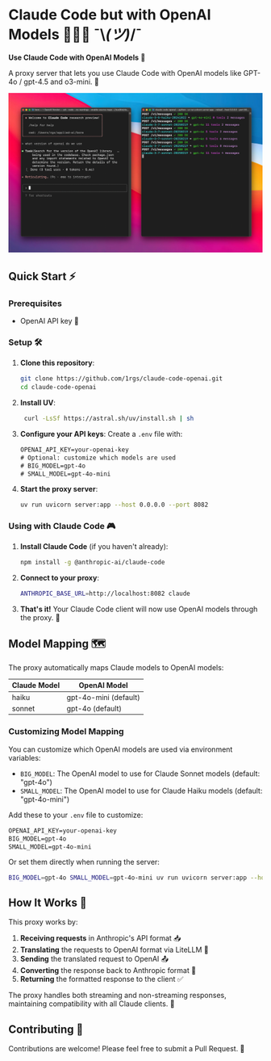 # Claude Code but with OpenAI Models 🧙‍♂️🔄 ¯\\_(ツ)_/¯

**Use Claude Code with OpenAI Models** 🤝

A proxy server that lets you use Claude Code with OpenAI models like GPT-4o / gpt-4.5 and o3-mini. 🌉


![Claude Code but with OpenAI Models](pic.png)

## Quick Start ⚡

### Prerequisites

- OpenAI API key 🔑

### Setup 🛠️

1. **Clone this repository**:
   ```bash
   git clone https://github.com/1rgs/claude-code-openai.git
   cd claude-code-openai
   ```

2. **Install UV**:
   ```bash
    curl -LsSf https://astral.sh/uv/install.sh | sh
   ```

3. **Configure your API keys**:
   Create a `.env` file with:
   ```
   OPENAI_API_KEY=your-openai-key
   # Optional: customize which models are used
   # BIG_MODEL=gpt-4o
   # SMALL_MODEL=gpt-4o-mini
   ```

4. **Start the proxy server**:
   ```bash
   uv run uvicorn server:app --host 0.0.0.0 --port 8082
   ```

### Using with Claude Code 🎮

1. **Install Claude Code** (if you haven't already):
   ```bash
   npm install -g @anthropic-ai/claude-code
   ```

2. **Connect to your proxy**:
   ```bash
   ANTHROPIC_BASE_URL=http://localhost:8082 claude
   ```

3. **That's it!** Your Claude Code client will now use OpenAI models through the proxy. 🎯

## Model Mapping 🗺️

The proxy automatically maps Claude models to OpenAI models:

| Claude Model | OpenAI Model |
|--------------|--------------|
| haiku | gpt-4o-mini (default) |
| sonnet | gpt-4o (default) |

### Customizing Model Mapping

You can customize which OpenAI models are used via environment variables:

- `BIG_MODEL`: The OpenAI model to use for Claude Sonnet models (default: "gpt-4o")
- `SMALL_MODEL`: The OpenAI model to use for Claude Haiku models (default: "gpt-4o-mini")

Add these to your `.env` file to customize:
```
OPENAI_API_KEY=your-openai-key
BIG_MODEL=gpt-4o
SMALL_MODEL=gpt-4o-mini
```

Or set them directly when running the server:
```bash
BIG_MODEL=gpt-4o SMALL_MODEL=gpt-4o-mini uv run uvicorn server:app --host 0.0.0.0 --port 8082
```

## How It Works 🧩

This proxy works by:

1. **Receiving requests** in Anthropic's API format 📥
2. **Translating** the requests to OpenAI format via LiteLLM 🔄
3. **Sending** the translated request to OpenAI 📤
4. **Converting** the response back to Anthropic format 🔄
5. **Returning** the formatted response to the client ✅

The proxy handles both streaming and non-streaming responses, maintaining compatibility with all Claude clients. 🌊

## Contributing 🤝

Contributions are welcome! Please feel free to submit a Pull Request. 🎁
